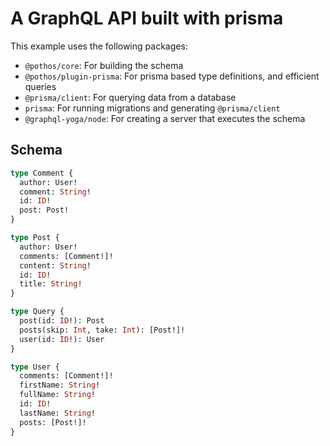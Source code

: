 # A GraphQL API built with prisma

This example uses the following packages:

- `@pothos/core`: For building the schema
- `@pothos/plugin-prisma`: For prisma based type definitions, and efficient queries
- `@prisma/client`: For querying data from a database
- `prisma`: For running migrations and generating `@prisma/client`
- `@graphql-yoga/node`: For creating a server that executes the schema

## Schema

```graphql
type Comment {
  author: User!
  comment: String!
  id: ID!
  post: Post!
}

type Post {
  author: User!
  comments: [Comment!]!
  content: String!
  id: ID!
  title: String!
}

type Query {
  post(id: ID!): Post
  posts(skip: Int, take: Int): [Post!]!
  user(id: ID!): User
}

type User {
  comments: [Comment!]!
  firstName: String!
  fullName: String!
  id: ID!
  lastName: String!
  posts: [Post!]!
}
```
